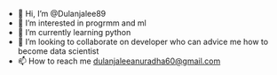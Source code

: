 - 👋 Hi, I’m @Dulanjalee89
- 👀 I’m interested in progrmm and ml
- 🌱 I’m currently learning python
- 💞️ I’m looking to collaborate on developer who can advice me how to become data scientist
- 📫 How to reach me dulanjaleeanuradha60@gmail.com

<!---
Dulanjalee89/Dulanjalee89 is a ✨ special ✨ repository because its `README.md` (this file) appears on your GitHub profile.
You can click the Preview link to take a look at your changes.
--->
